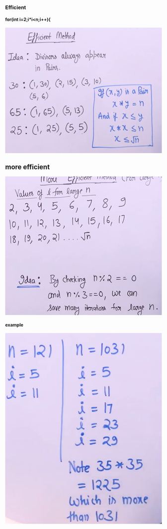 ### Efficient 
####  for(int i=2;i*i<n;i++){
![dth99](https://github.com/dth99/dsa/blob/main/misc/ss%205.png)

## more efficient 

![dth99](https://github.com/dth99/dsa/blob/main/misc/ss4.png)
#### example
![dth99](https://github.com/dth99/dsa/blob/main/misc/ss7.png)
